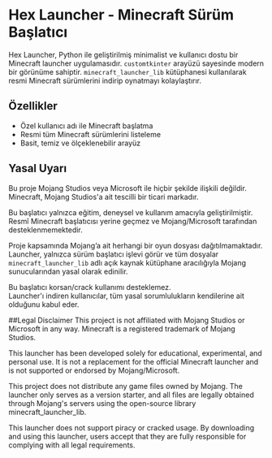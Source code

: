 # Hex Launcher - Minecraft Sürüm Başlatıcı

Hex Launcher, Python ile geliştirilmiş minimalist ve kullanıcı dostu bir Minecraft launcher uygulamasıdır. `customtkinter` arayüzü sayesinde modern bir görünüme sahiptir. `minecraft_launcher_lib` kütüphanesi kullanılarak resmi Minecraft sürümlerini indirip oynatmayı kolaylaştırır.

## Özellikler
- Özel kullanıcı adı ile Minecraft başlatma
- Resmi tüm Minecraft sürümlerini listeleme
- Basit, temiz ve ölçeklenebilir arayüz

## Yasal Uyarı

Bu proje Mojang Studios veya Microsoft ile hiçbir şekilde ilişkili değildir.  
Minecraft, Mojang Studios'a ait tescilli bir ticari markadır.

Bu başlatıcı yalnızca eğitim, deneysel ve kullanım amacıyla geliştirilmiştir.  
Resmî Minecraft başlatıcısı yerine geçmez ve Mojang/Microsoft tarafından desteklenmemektedir.

Proje kapsamında Mojang’a ait herhangi bir oyun dosyası dağıtılmamaktadır.  
Launcher, yalnızca sürüm başlatıcı işlevi görür ve tüm dosyalar `minecraft_launcher_lib` adlı açık kaynak kütüphane aracılığıyla Mojang sunucularından yasal olarak edinilir.

Bu başlatıcı korsan/crack kullanımı desteklemez.  
Launcher'ı indiren kullanıcılar, tüm yasal sorumlulukların kendilerine ait olduğunu kabul eder.

##Legal Disclaimer
This project is not affiliated with Mojang Studios or Microsoft in any way.
Minecraft is a registered trademark of Mojang Studios.

This launcher has been developed solely for educational, experimental, and personal use.
It is not a replacement for the official Minecraft launcher and is not supported or endorsed by Mojang/Microsoft.

This project does not distribute any game files owned by Mojang.
The launcher only serves as a version starter, and all files are legally obtained through Mojang's servers using the open-source library minecraft_launcher_lib.

This launcher does not support piracy or cracked usage.
By downloading and using this launcher, users accept that they are fully responsible for complying with all legal requirements.


